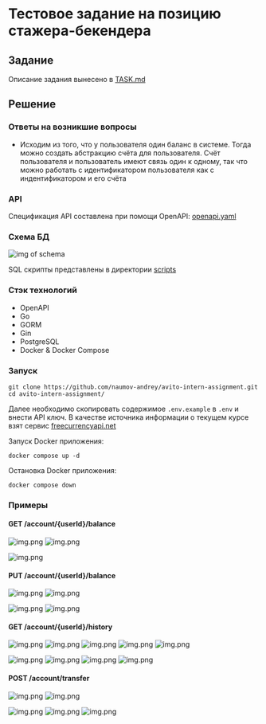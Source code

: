 # Тестовое задание на позицию стажера-бекендера

## Задание
Описание задания вынесено в [TASK.md](docs/TASK.md)

## Решение

### Ответы на возникшие вопросы
* Исходим из того, что у пользователя один баланс в системе. Тогда можно создать абстракцию счёта для пользователя.
Счёт пользователя и пользователь имеют связь один к одному, так что можно работать с идентификатором пользователя
как с индентификатором и его счёта

### API
Спецификация API составлена при помощи OpenAPI: [openapi.yaml](docs/api/openapi.yaml) 

### Схема БД
![img of schema](docs/images/db_schema.png)

SQL скрипты представлены в директории [scripts](scripts)

### Стэк технологий
* OpenAPI
* Go
* GORM
* Gin
* PostgreSQL
* Docker & Docker Compose

### Запуск
```
git clone https://github.com/naumov-andrey/avito-intern-assignment.git
cd avito-intern-assignment/
```

Далее необходимо скопировать содержимое `.env.example` в `.env` и внести API ключ. В качестве источника информации 
о текущем курсе взят сервис [freecurrencyapi.net](https://freecurrencyapi.net)

Запуск Docker приложения:
```
docker compose up -d
```

Остановка Docker приложения:
```
docker compose down
```


### Примеры
#### GET /account/{userId}/balance
![img.png](docs/images/balance/get_balance_200.png)
![img.png](docs/images/balance/get_converted_balance_200.png)

![img.png](docs/images/balance/get_balance_400.png)

#### PUT /account/{userId}/balance
![img.png](docs/images/balance/update_balance_200_1.png)
![img.png](docs/images/balance/update_balance_200_2.png)

![img.png](docs/images/balance/update_balance_400_2.png)
![img.png](docs/images/balance/update_balance_400_1.png)

#### GET /account/{userId}/history
![img.png](docs/images/history/history_200_1.png)
![img.png](docs/images/history/history_200_2.png)
![img.png](docs/images/history/history_200_3.png)
![img.png](docs/images/history/history_200_4.png)
![img.png](docs/images/history/history_200_5.png)

![img.png](docs/images/history/history_400_1.png)
![img.png](docs/images/history/history_400_2.png)
![img.png](docs/images/history/history_400_3.png)
![img.png](docs/images/history/history_400_4.png)

#### POST /account/transfer
![img.png](docs/images/transfer/transfer_200_1.png)
![img.png](docs/images/transfer/transfer_200_2.png)

![img.png](docs/images/transfer/transfer_400_1.png)
![img.png](docs/images/transfer/transfer_400_2.png)
![img.png](docs/images/transfer/transfer_400_3.png)
